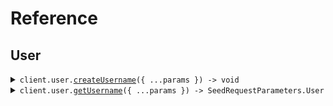 # Reference

## User

<details><summary><code>client.user.<a href="/src/api/resources/user/client/Client.ts">createUsername</a>({ ...params }) -> void</code></summary>
<dl>
<dd>

#### 🔌 Usage

<dl>
<dd>

<dl>
<dd>

```typescript
await client.user.createUsername({
    username: "username",
    password: "password",
    name: "test",
});
```

</dd>
</dl>
</dd>
</dl>

#### ⚙️ Parameters

<dl>
<dd>

<dl>
<dd>

**request:** `SeedRequestParameters.CreateUsernameRequest`

</dd>
</dl>

<dl>
<dd>

**requestOptions:** `User.RequestOptions`

</dd>
</dl>
</dd>
</dl>

</dd>
</dl>
</details>

<details><summary><code>client.user.<a href="/src/api/resources/user/client/Client.ts">getUsername</a>({ ...params }) -> SeedRequestParameters.User</code></summary>
<dl>
<dd>

#### 🔌 Usage

<dl>
<dd>

<dl>
<dd>

```typescript
await client.user.getUsername({
    limit: 1,
    id: "d5e9c84f-c2b2-4bf4-b4b0-7ffd7a9ffc32",
    date: "2023-01-15",
    deadline: "2024-01-15T09:30:00Z",
    bytes: "SGVsbG8gd29ybGQh",
    user: {
        name: "name",
        tags: ["tags", "tags"],
    },
    userList: [
        {
            name: "name",
            tags: ["tags", "tags"],
        },
        {
            name: "name",
            tags: ["tags", "tags"],
        },
    ],
    optionalDeadline: "2024-01-15T09:30:00Z",
    keyValue: {
        keyValue: "keyValue",
    },
    optionalString: "optionalString",
    nestedUser: {
        name: "name",
        user: {
            name: "name",
            tags: ["tags", "tags"],
        },
    },
    optionalUser: {
        name: "name",
        tags: ["tags", "tags"],
    },
    excludeUser: {
        name: "name",
        tags: ["tags", "tags"],
    },
    filter: "filter",
    longParam: 1000000,
    bigIntParam: "1000000",
});
```

</dd>
</dl>
</dd>
</dl>

#### ⚙️ Parameters

<dl>
<dd>

<dl>
<dd>

**request:** `SeedRequestParameters.GetUsersRequest`

</dd>
</dl>

<dl>
<dd>

**requestOptions:** `User.RequestOptions`

</dd>
</dl>
</dd>
</dl>

</dd>
</dl>
</details>
